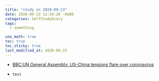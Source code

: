```yaml
---
title: "study on 2020-09-23"
date: 2020-09-23 11:34:28 -0400
categories: SelfStudyDiary
tags:
  - something

use_math: true
toc: true
toc_sticky: true
last_modified_at: 2020-09-23
---
```





* [BBC:UN General Assembly: US-China tensions flare over coronavirus](https://www.bbc.com/news/world-54253408)

* `test` 

